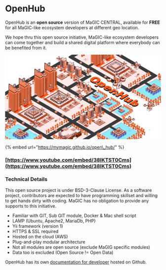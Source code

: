 # OpenHub

OpenHub is an **open source** version of MaGIC CENTRAL, available for **FREE** for all MaGIC-like ecosystem developers at different geo location. 

We hope thru this open source initiative, MaGIC-like ecosystem developers can come together and build a shared digital platform where everybody can be benefited from it.

![](../.gitbook/assets/mainillus-1-.png)

{% embed url="https://mymagic.github.io/open\_hub/" %}

### [https://www.youtube.com/embed/38IKTST0Cms](https://www.youtube.com/embed/38IKTST0Cms)

### 

### Technical Details

This open source project is under BSD-3-Clause License. As a software project, contributors are expected to have programming skillset and willing to get hands dirty with coding. MaGIC has no obligation to provide any supports to this initiative.

* Familiar with GIT, Sub GIT module, Docker & Mac shell script
* LAMP \(Ubuntu, Apache2, MariaDb, PHP\)
* Yii framework \(version 1\)
* HTTPS  & SSL required
* Hosted on the cloud \(AWS\)
* Plug-and-play modular architecture 
* Not all modules are open source \(exclude MaGIG specific modules\)
* Data too is excluded \(Open Source != Open Data\)

OpenHub has its own [documentation for developer](https://github.com/mymagic/open_hub/wiki) hosted on Github.



